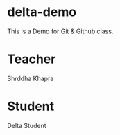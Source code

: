 # delta-demo

This is a Demo for Git &amp; Github class.

# Teacher

Shrddha Khapra

# Student

Delta Student
